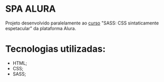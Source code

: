 # SPA ALURA
Projeto desenvolvido paralelamente ao <a href="https://cursos.alura.com.br/course/sass-css-sintaticamente-espetacular">curso</a> "SASS: CSS sintaticamente espetacular" da plataforma Alura.

# Tecnologias utilizadas:
- HTML;
- CSS;
- SASS;

